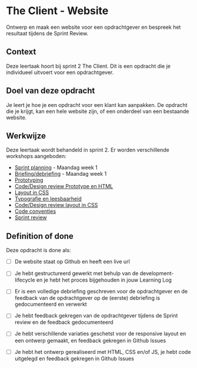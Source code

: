 # The Client - Website
Ontwerp en maak een website voor een opdrachtgever en bespreek het resultaat tijdens de Sprint Review.

## Context
Deze leertaak hoort bij sprint 2 The Client. 
Dit is een opdracht die je individueel uitvoert voor een opdrachtgever.

## Doel van deze opdracht
Je leert je hoe je een opdracht voor een klant kan aanpakken. De opdracht die je krijgt, kan een hele website zijn, of een onderdeel van een bestaande website. 


## Werkwijze
Deze leertaak wordt behandeld in sprint 2. Er worden verschillende workshops aangeboden:

- [Sprint planning](sprint-planning.md) - Maandag week 1
- [Briefing/debriefing](briefing-debriefing.md) - Maandag week 1
- [Prototyping](prototyping.md)
- [Code/Design review Prototype en HTML](code-design-review-prototype-en-html.md)
- [Layout in CSS](layout-in-css.md) 
- [Typografie en leesbaarheid](typografie-en-leesbaarheid.md) 
- [Code/Design review layout in CSS](code-design-review-layout-in-css.md)
- [Code conventies](code-conventies.md) 
- [Sprint review](sprint-review.md) 


## Definition of done

Deze opdracht is done als:
- [ ] De website staat op Github en heeft een live url
- [ ] Je hebt gestructureerd gewerkt met behulp van de development-lifecycle en je hebt het proces bijgehouden in jouw Learning Log
- [ ] Er is een volledige debriefing geschreven voor de opdrachtgever en de feedback van de opdrachtgever op de (eerste) debriefing is gedocumenteerd en verwerkt
- [ ] Je hebt feedback gekregen van de opdrachtgever tijdens de Sprint review en de feedback gedocumenteerd
- [ ] Je hebt verschillende variaties geschetst voor de responsive layout en een ontwerp gemaakt, en feedback gekregen in Github Issues
- [ ] Je hebt het ontwerp gerealiseerd met HTML, CSS en/of JS, je hebt code uitgelegd en feedback gekregen in Github Issues

